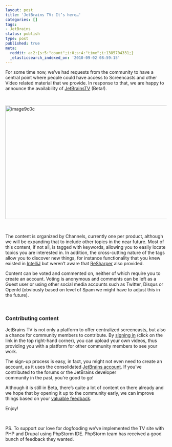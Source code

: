 ```yaml
---
layout: post
title: 'JetBrains TV: It’s here…'
categories: []
tags:
- JetBrains
status: publish
type: post
published: true
meta:
  reddit: a:2:{s:5:"count";i:0;s:4:"time";i:1385704331;}
  _elasticsearch_indexed_on: '2010-09-02 08:59:15'
---
```

<p>For some time now, we’ve had requests from the community to have a central point where people could have access to Screencasts and other Video related material that we provide. In response to that, we are happy to announce the availability of <a href="http://tv.jetbrains.com" target="_blank">JetBrainsTV</a> (Beta!).</p>  <p>&#160;</p>  <p><a href="http://hhariri.files.wordpress.com/2010/11/image9c0c.png"><img style="border-bottom:0;border-left:0;display:inline;border-top:0;border-right:0;" title="image9c0c" border="0" alt="image9c0c" src="http://hhariri.files.wordpress.com/2010/11/image9c0c_thumb.png" width="662" height="355" /></a> </p>  <p>&#160;</p>  <p>The content is organized by Channels, currently one per product, although we will be expanding that to include other topics in the near future. Most of this content, if not all, is tagged with keywords, allowing you to easily locate topics you are interested in. In addition, the cross-cutting nature of the tags allow you to discover new things, for instance functionality that you knew existed in <a href="http://www.jetbrains.com/idea">IntelliJ</a> but weren’t aware that <a href="http://www.jetbrains.com/resharper">ReSharper</a> also provided.</p>  <p>Content can be voted and commented on, neither of which require you to create an account. Voting is anonymous and comments can be left as a Guest user or using other social media accounts such as Twitter, Disqus or OpenId (obviously based on level of Spam we might have to adjust this in the future).</p>  <p>&#160;</p>  <h3>Contributing content</h3>  <p>JetBrains TV is not only a platform to offer centralized screencasts, but also a chance for community members to contribute. By <a href="http://tv.jetbrains.net/login">signing in</a> (click on the link in the top right-hand corner), you can upload your own videos, thus providing you with a platform for other community members to see your work.</p>  <p>The sign-up process is easy, in fact, you might not even need to create an account, as it uses the consolidated <a href="http://account.jetbrains.com/">JetBrains account</a>. If you’ve contributed to the forums or the JetBrains developer&#160;&#160; <br />community in the past, you’re good to go!</p>  <p>Although it is still in Beta, there’s quite a lot of content on there already and we hope that by opening it up to the community early, we can improve things based on your <a href="http://youtrack.jetbrains.net/">valuable feedback</a>.</p>  <p>Enjoy!</p>  <p>&#160;</p>  <p>PS. To support our love for dogfooding we’ve implemented the TV site with PHP and Drupal using PhpStorm IDE. PhpStorm team has received a good bunch of feedback they wanted.</p>

